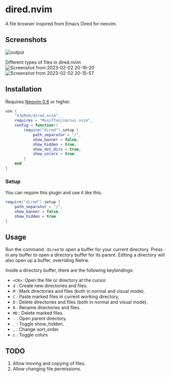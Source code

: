 # dired.nvim

A file browser inspired from Emacs Dired for neovim.

## Screenshots

![output](https://user-images.githubusercontent.com/24680989/216357118-d7d1ecaf-b7bd-4894-9b5e-1c71f40e0dc3.gif)

Different types of files in dired.nvim
![Screenshot from 2023-02-02 20-16-20](https://user-images.githubusercontent.com/24680989/216356401-ae181f74-2aee-434d-9ef6-abdb23ec29e2.png)
![Screenshot from 2023-02-02 20-15-57](https://user-images.githubusercontent.com/24680989/216356422-43a7f103-e82a-4d29-bf90-3278f61866f4.png)



## Installation

Requires [Neovim 0.6](https://github.com/neovim/neovim/releases/tag/v0.6.0) or
higher.

```lua
use {
    "X3eRo0/dired.nvim",
    requires = "MunifTanjim/nui.nvim",
    config = function()
        require("dired").setup {
            path_separator = "/",
            show_banner = false,
            show_hidden = true,
            show_dot_dirs = true,
            show_colors = true,
        }
    end
}
```

### Setup
You can require this plugin and use it like this.
```lua
require("dired").setup {
    path_separator = "/",
    show_banner = false,
    show_hidden = true
}
```

## Usage

Run the command `:Dired` to open a buffer for your current
directory. Press `-` in any buffer to open a directory buffer for its parent.
Editing a directory will also open up a buffer, overriding Netrw.

Inside a directory buffer, there are the following keybindings:
* `<CR>`: Open the file or directory at the cursor.
* `d`   : Create new directories and files.
* `M`   : Mark directories and files (both in normal and visual mode).
* `C`   : Paste marked files in current working directory.
* `D`   : Delete directories and files (both in normal and visual mode).
* `R`   : Rename directories and files.
* `MD`  : Delete marked files.
* `-`   : Open parent directory.
* `.`   : Toggle show_hidden.
* `,`   : Change sort_order.
* `c`   : Toggle colors

## TODO

1. Allow moving and copying of files.
2. Allow changing file permissions.
